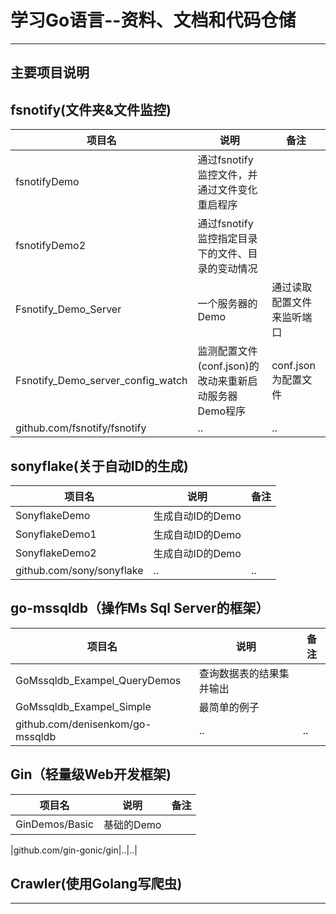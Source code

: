 # 学习Go语言--资料、文档和代码仓储
----------------------------------------------------------------------------------------
主要项目说明
----------------------------------------------------------------------------------------
## fsnotify(文件夹&文件监控) 

|项目名|说明|备注|
|-|-|-|
|fsnotifyDemo|通过fsnotify监控文件，并通过文件变化重启程序 ||
|fsnotifyDemo2|通过fsnotify监控指定目录下的文件、目录的变动情况||
|Fsnotify_Demo_Server|一个服务器的Demo|通过读取配置文件来监听端口|
|Fsnotify_Demo_server_config_watch|监测配置文件(conf.json)的改动来重新启动服务器Demo程序|conf.json为配置文件|
|github.com/fsnotify/fsnotify|..|..|

## sonyflake(关于自动ID的生成)

|项目名|说明|备注|
|-|-|-|
|SonyflakeDemo|生成自动ID的Demo||
|SonyflakeDemo1|生成自动ID的Demo||
|SonyflakeDemo2|生成自动ID的Demo||
|github.com/sony/sonyflake|..|..|

## go-mssqldb（操作Ms Sql Server的框架）
						  			
|项目名|说明|备注|
|-|-|-|
|GoMssqldb_Exampel_QueryDemos|查询数据表的结果集并输出||
|GoMssqldb_Exampel_Simple|最简单的例子||
|github.com/denisenkom/go-mssqldb|..|..|

## Gin（轻量级Web开发框架)
|项目名|说明|备注|
|-|-|-|
|GinDemos/Basic|基础的Demo||

|github.com/gin-gonic/gin|..|..|

## Crawler(使用Golang写爬虫)
			


 								 
-----------------------------------------------------------------------------------------									


